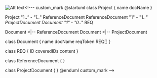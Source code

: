 ![Alt text](http://g.gravizo.com/source/custom_mark?https%3A%2F%2Fraw.githubusercontent.com%2Fseeb0h%2FREQS.io%2Fedit%2Fmaster%2FREADME.md)<!---
custom_mark
@startuml
class Project {
  name
  docName
}

Project "1..*" - "1..*" ReferenceDocument 
ReferenceDocument "1" - "1..*" ProjectDocument
Document "1" - "0..*" REQ

Document <|-- ReferenceDocument 
Document <|-- ProjectDocument  

class Document {
  name
  docName
  reqToken
  REQ[]
}

class REQ {
  ID
  coveredIDs
  content
}

class ReferenceDocument {
}

class ProjectDocument {
}
@enduml
custom_mark
-->
